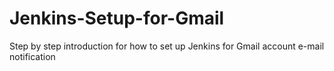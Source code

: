# Jenkins-Setup-for-Gmail
Step by step introduction for how to set up Jenkins for Gmail account e-mail notification
